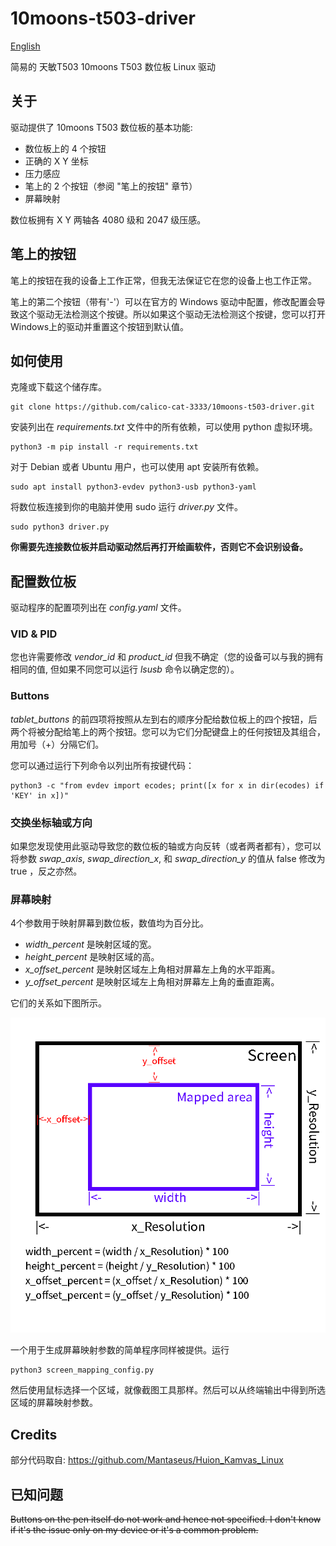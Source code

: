 # 10moons-t503-driver

[English](https://github.com/calico-cat-3333/10moons-t503-driver/blob/master/README.md)

简易的 天敏T503 10moons T503 数位板 Linux 驱动

## 关于

驱动提供了 10moons T503 数位板的基本功能:
* 数位板上的 4 个按钮
* 正确的 X Y 坐标
* 压力感应
* 笔上的 2 个按钮（参阅 "笔上的按钮" 章节）
* 屏幕映射

数位板拥有 X Y 两轴各 4080 级和 2047 级压感。

## 笔上的按钮

笔上的按钮在我的设备上工作正常，但我无法保证它在您的设备上也工作正常。

笔上的第二个按钮（带有'-'）可以在官方的 Windows 驱动中配置，修改配置会导致这个驱动无法检测这个按键。所以如果这个驱动无法检测这个按键，您可以打开 Windows上的驱动并重置这个按钮到默认值。

## 如何使用

克隆或下载这个储存库。

```
git clone https://github.com/calico-cat-3333/10moons-t503-driver.git
```

安装列出在 _requirements.txt_ 文件中的所有依赖，可以使用 python 虚拟环境。

```
python3 -m pip install -r requirements.txt
```

对于 Debian 或者 Ubuntu 用户，也可以使用 apt 安装所有依赖。

```
sudo apt install python3-evdev python3-usb python3-yaml
```

将数位板连接到你的电脑并使用 sudo 运行 _driver.py_ 文件。

```
sudo python3 driver.py
```

**你需要先连接数位板并启动驱动然后再打开绘画软件，否则它不会识别设备。**

## 配置数位板

驱动程序的配置项列出在 _config.yaml_ 文件。

### VID & PID

您也许需要修改 *vendor_id* 和 *product_id* 但我不确定（您的设备可以与我的拥有相同的值, 但如果不同您可以运行 *lsusb* 命令以确定您的）。

### Buttons

*tablet_buttons* 的前四项将按照从左到右的顺序分配给数位板上的四个按钮，后两个将被分配给笔上的两个按钮。您可以为它们分配键盘上的任何按钮及其组合，用加号（+）分隔它们。

您可以通过运行下列命令以列出所有按键代码：
```
python3 -c "from evdev import ecodes; print([x for x in dir(ecodes) if 'KEY' in x])"
```

### 交换坐标轴或方向

如果您发现使用此驱动导致您的数位板的轴或方向反转（或者两者都有），您可以将参数 *swap_axis*, *swap_direction_x*, 和 *swap_direction_y* 的值从 false 修改为 true ，反之亦然。

### 屏幕映射

4个参数用于映射屏幕到数位板，数值均为百分比。
* *width_percent* 是映射区域的宽。
* *height_percent* 是映射区域的高。
* *x_offset_percent* 是映射区域左上角相对屏幕左上角的水平距离。
* *y_offset_percent* 是映射区域左上角相对屏幕左上角的垂直距离。

它们的关系如下图所示。

![screen_mapping.png](screen_mapping.png)

一个用于生成屏幕映射参数的简单程序同样被提供。运行
```
python3 screen_mapping_config.py
```
然后使用鼠标选择一个区域，就像截图工具那样。然后可以从终端输出中得到所选区域的屏幕映射参数。

## Credits

部分代码取自: https://github.com/Mantaseus/Huion_Kamvas_Linux

## 已知问题

~~Buttons on the pen itself do not work and hence not specified. I don't know if it's the issue only on my device or it's a common problem.~~
